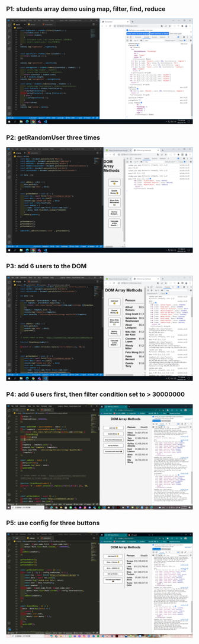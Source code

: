 ### P1: students array demo using map, filter, find, reduce

![](./0330-1.PNG)

### P2: getRandomUser three times

![](./0330-2.PNG)

### P3: add 6 users to the DOM

![](./0330-3.PNG)

### P4: add 6 users first, then filter condition set to > 30000000

![](./0330-4.PNG)

### P5: use config for three buttons

![](./0330-5.PNG)
